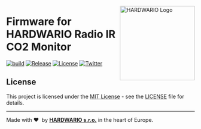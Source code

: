 <a href="https://www.hardwario.com/"><img src="https://www.hardwario.com/ci/assets/hw-logo.svg" width="200" alt="HARDWARIO Logo" align="right"></a>

# Firmware for HARDWARIO Radio IR CO2 Monitor

[![build](https://github.com/hardwario/twr-radio-ir-co2-monitor/actions/workflows/main.yml/badge.svg)](https://github.com/hardwario/twr-radio-ir-co2-monitor/actions/workflows/main.yml)
[![Release](https://img.shields.io/github/release/hardwario/twr-radio-ir-co2-monitor.svg)](https://github.com/hardwario/twr-radio-ir-co2-monitor/releases)
[![License](https://img.shields.io/github/license/hardwario/twr-radio-ir-co2-monitor.svg)](https://github.com/hardwario/twr-radio-ir-co2-monitor/blob/master/LICENSE)
[![Twitter](https://img.shields.io/twitter/follow/hardwario_en.svg?style=social&label=Follow)](https://twitter.com/hardwario_en)

## License

This project is licensed under the [MIT License](https://opensource.org/licenses/MIT/) - see the [LICENSE](LICENSE) file for details.

---

Made with &#x2764;&nbsp; by [**HARDWARIO s.r.o.**](https://www.hardwario.com/) in the heart of Europe.
